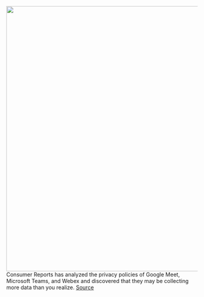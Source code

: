 <img src='https://cdn.vox-cdn.com/thumbor/J4NqbO35JcHo_NDCEL2CEcQ-AV8=/0x0:2000x1250/1200x800/filters:focal(840x465:1160x785)/cdn.vox-cdn.com/uploads/chorus_image/image/66739733/Google_Meet_1.max_2000x2000.0.png' width='700px' /><br/>
Consumer Reports has analyzed the privacy policies of Google Meet, Microsoft Teams, and Webex and discovered that they may be collecting more data than you realize.
<a href='https://www.theverge.com/2020/5/1/21244058/google-meet-microsoft-teams-webex-personal-data-collection-privacy-policy-concerns'> Source <a/>